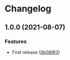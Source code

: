 # Changelog

## 1.0.0 (2021-08-07)


### Features

* First release ([0b089f3](https://www.github.com/bjerkio/nestjs-slack/commit/0b089f34a878645e3be1e34475fee12813765d47))
